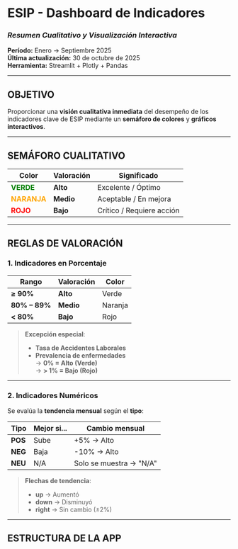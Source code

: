 # ESIP - Dashboard de Indicadores  
### *Resumen Cualitativo y Visualización Interactiva*  
**Período:** Enero → Septiembre 2025  
**Última actualización:** 30 de octubre de 2025  
**Herramienta:** Streamlit + Plotly + Pandas  

---

## OBJETIVO
Proporcionar una **visión cualitativa inmediata** del desempeño de los indicadores clave de ESIP mediante un **semáforo de colores** y **gráficos interactivos**.

---

## SEMÁFORO CUALITATIVO

| Color | Valoración | Significado |
|-------|------------|-----------|
| <span style="color:green">**VERDE**</span> | **Alto** | Excelente / Óptimo |
| <span style="color:orange">**NARANJA**</span> | **Medio** | Aceptable / En mejora |
| <span style="color:red">**ROJO**</span> | **Bajo** | Crítico / Requiere acción |

---

## REGLAS DE VALORACIÓN

### 1. **Indicadores en Porcentaje**
| Rango | Valoración | Color |
|------|------------|-------|
| **≥ 90%** | **Alto** | Verde |
| **80% – 89%** | **Medio** | Naranja |
| **< 80%** | **Bajo** | Rojo |

> **Excepción especial**:  
> - **Tasa de Accidentes Laborales**  
> - **Prevalencia de enfermedades**  
> → **0% = Alto (Verde)**  
> → **> 1% = Bajo (Rojo)**

---

### 2. **Indicadores Numéricos** 
Se evalúa la **tendencia mensual** según el **tipo**:

| Tipo | Mejor si... | Cambio mensual |
|------|-------------|----------------|
| **POS** | Sube | +5% → Alto | ±5% → Medio | < -5% → Bajo |
| **NEG** | Baja | -10% → Alto | ±10% → Medio | > +10% → Bajo |
| **NEU** | N/A | Solo se muestra → "N/A" |

> **Flechas de tendencia**:  
> - **up** → Aumentó  
> - **down** → Disminuyó  
> - **right** → Sin cambio (±2%)

---

## ESTRUCTURA DE LA APP
